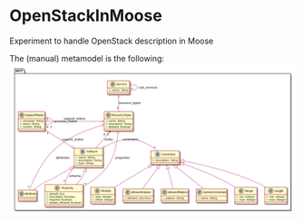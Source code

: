 # OpenStackInMoose
Experiment to handle OpenStack description in Moose


The (manual) metamodel is the following:
![Complete MetaModel for OpenStack](doc/mmManual.png)
